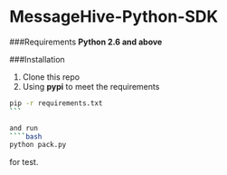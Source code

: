 MessageHive-Python-SDK
=====================

###Requirements
**Python 2.6 and above**

###Installation
1. Clone this repo
2. Using **pypi** to meet the requirements
````bash
pip -r requirements.txt
```

and run
````bash
python pack.py
````
for test.

